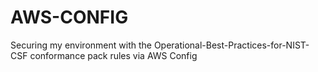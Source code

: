 # AWS-CONFIG
Securing my environment with the Operational-Best-Practices-for-NIST-CSF conformance pack rules via AWS Config
